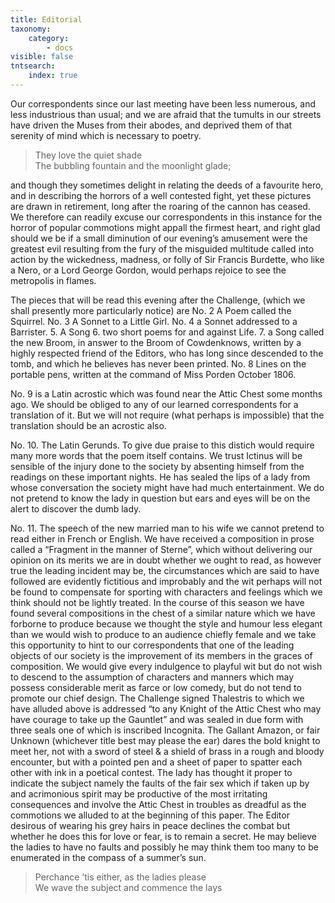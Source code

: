 ```yaml
---
title: Editorial
taxonomy:
    category:
        - docs
visible: false
tntsearch:
    index: true
---
```


Our correspondents since our last meeting have been less numerous, and less industrious than usual; and we are afraid that the tumults in our streets have driven the Muses from their abodes, and deprived them of that serenity of mind which is necessary to poetry.

> They love the quiet shade  
> The bubbling fountain and the moonlight glade;
	
and though they sometimes delight in relating the deeds of a favourite hero, and in describing the horrors of a well contested fight, yet these pictures are drawn in retirement, long after the roaring of the cannon has ceased. We therefore can readily excuse our correspondents in this instance for the horror of popular commotions might appall the firmest heart, and right glad should we be if a small diminution of our evening’s amusement were the greatest evil resulting from the fury of the misguided multitude called into action by the wickedness, madness, or folly of Sir Francis Burdette, who like a Nero, or a Lord George Gordon, would perhaps rejoice to see the metropolis in flames.

The pieces that will be read this evening after the Challenge, (which we shall presently more particularly notice) are No. 2 A Poem called the Squirrel. No. 3 A Sonnet to a Little Girl. No. 4 a Sonnet addressed to a Barrister. 5. A Song 6. two short poems for and against Life. 7. a Song called the new Broom, in answer to the Broom of Cowdenknows, written by a highly respected friend of the Editors, who has long since descended to the tomb, and which he believes has never been printed. No. 8 Lines on the portable pens, written at the command of Miss Porden October 1806.

No. 9 is a Latin acrostic which was found near the Attic Chest some months ago. We should be obliged to any of our learned correspondents for a translation of it. But we will not require (what perhaps is impossible) that the translation should be an acrostic also.

No. 10. The Latin Gerunds. To give due praise to this distich would require many more words that the poem itself contains. We trust Ictinus will be sensible of the injury done to the society by absenting himself from the readings on these important nights. He has sealed the lips of a lady from whose conversation the society might have had much entertainment. We do not pretend to know the lady in question but ears and eyes will be on the alert to discover the dumb lady.

No. 11. The speech of the new married man to his wife we cannot pretend to read either in French or English. We have received a composition in prose called a “Fragment in the manner of Sterne”, which without delivering our opinion on its merits we are in doubt whether we ought to read, as however true the leading incident may be, the circumstances which are said to have followed are evidently fictitious and improbably and the wit perhaps will not be found to compensate for sporting with characters and feelings which we think should not be lightly treated. In the course of this season we have found several compositions in the chest of a similar nature which we have forborne to produce because we thought the style and humour less elegant than we would wish to produce to an audience chiefly female and we take this opportunity to hint to our correspondents that one of the leading objects of our society is the improvement of its members in the graces of composition. We would give every indulgence to playful wit but do not wish to descend to the assumption of characters and manners which may possess considerable merit as farce or low comedy, but do not tend to promote our chief design. The Challenge signed Thalestris to which we have alluded above is addressed “to any Knight of the Attic Chest who may have courage to take up the Gauntlet” and was sealed in due form with three seals one of which is inscribed Incognita. The Gallant Amazon, or fair Unknown (whichever title best may please the ear) dares the bold knight to meet her, not with a sword of steel & a shield of brass in a rough and bloody encounter, but with a pointed pen and a sheet of paper to spatter each other with ink in a poetical contest. The lady has thought it proper to indicate the subject namely the faults of the fair sex which if taken up by and acrimonious spirit may be productive of the most irritating consequences and involve the Attic Chest in troubles as dreadful as the commotions we alluded to at the beginning of this paper. The Editor desirous of wearing his grey hairs in peace declines the combat but whether he does this for love or fear, is to remain a secret. He may believe the ladies to have no faults and possibly he may think them too many to be enumerated in the compass of a summer’s sun.

> Perchance ’tis either, as the ladies please  
We wave the subject and commence the lays